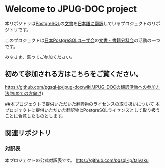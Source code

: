 # Welcome to JPUG-DOC project

本リポジトリは[PostgreSQL](http://www.postgresql.org/)の[文書](http://www.postgresql.org/docs/manuals/)を[日本語に翻訳](http://www.postgresql.jp/document/)しているプロジェクトのリポジトリです。

このプロジェクトは[日本PostgreSQLユーザ会](http://www.postgresql.jp/)の[文書・書籍分科会](http://www.postgresql.jp/wg/jpugdoc/)の活動の一つです。

みなさま、奮ってご参加ください。

## 初めて参加される方はこちらをご覧ください。
https://github.com/pgsql-jp/jpug-doc/wiki/JPUG-DOCの翻訳活動への参加方法(初めての方向け)

##本プロジェクトで提供いただいた翻訳物のライセンスの取り扱いについて
本プロジェクトに提供いただいた翻訳物は[PostgreSQLライセンス](https://www.postgresql.org/about/licence/)として取り扱うことに合意したものとします。

## 関連リポジトリ

### 対訳表
本プロジェクトの公式対訳表です。
https://github.com/pgsql-jp/taiyaku
